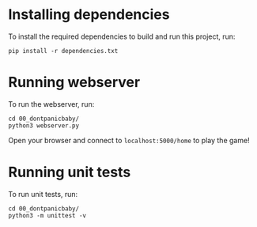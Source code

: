 # Installing dependencies

To install the required dependencies to build and run this project, run:

```
pip install -r dependencies.txt
```

# Running webserver

To run the webserver, run:

```
cd 00_dontpanicbaby/
python3 webserver.py
```

Open your browser and connect to `localhost:5000/home` to play the game!

# Running unit tests

To run unit tests, run:

```
cd 00_dontpanicbaby/
python3 -m unittest -v
```
